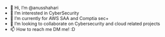 - 👋 Hi, I’m @anusshahari
- 👀 I’m interested in CyberSecurity
- 🌱 I’m currently for AWS SAA and Comptia sec+
- 💞️ I’m looking to collaborate on Cybersecurity and cloud related projects
- 📫 How to reach me DM me! :D

<!---
anusshahari/anusshahari is a ✨ special ✨ repository because its `README.md` (this file) appears on your GitHub profile.
You can click the Preview link to take a look at your changes.
--->
